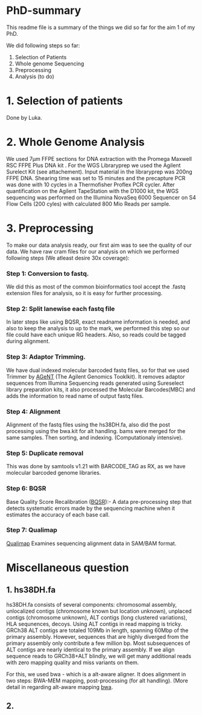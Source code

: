 # PhD-summary
This readme file is a summary of the things we did so far for the aim 1 of my PhD.

We did following steps so far:
1. Selection of Patients <br>
2. Whole genome Sequencing <br>
3. Preprocessing
4. Analysis (to do)

# 1. Selection of patients
Done by Luka.

# 2. Whole Genome Analysis
We used 7µm FFPE sections for DNA extraction with the Promega Maxwell RSC FFPE Plus DNA kit . For the WGS Libraryprep we used the Agilent Surelect Kit (see attachement). Input material in the libraryprep was 200ng FFPE DNA. Shearing time was set to 15 minutes and the precapture PCR was done with 10 cycles in a Thermofisher Proflex PCR cycler.
After quantification on the Agilent TapeStation with the D1000 kit, the WGS sequencing was performed on the Illumina NovaSeq 6000 Sequencer on S4 Flow Cells (200 cyles)  with calculated 800 Mio Reads per sample.

# 3. Preprocessing
To make our data analysis ready, our first aim was to see the quality of our data. We have raw cram files for our analysis on which we performed following steps (We atleast desire 30x coverage):

### **Step 1: Conversion to fastq.** <br>
We did this as most of the common bioinformatics tool accept the .fastq extension files for analysis, so it is easy for further processing.

### **Step 2: Split lanewise each fastq file** <br>
In later steps like using BQSR, exact readname information is needed, and also to keep the analysis to up to the mark, we performed this step so our file could have each unique RG headers. Also, so reads could be tagged during alignment.

### **Step 3: Adaptor Trimming.** <br>
We have dual indexed molecular barcoded fastq files, so for that we used Trimmer by [AGeNT](https://www.agilent.com/cs/library/software/Public/AGeNT%20ReadMe.pdf) (The Agilent Genomics Tooklkit). It removes adaptor sequences from Illumina Sequencing reads generated using Sureselect library preparation kits, it also processed the Molecular Barcodes(MBC) and adds the information to read name of output fastq files.

### **Step 4: Alignment** <br>
Alignment of the fastq files using the hs38DH.fa, also did the post processing using the bwa.kit for alt handling. bams were merged for the same samples. Then sorting, and indexing. (Computationaly intensive).

### **Step 5: Duplicate removal** <br>
This was done by samtools v1.21 with BARCODE_TAG as RX, as we have molecular barcoded genome libraries.

### **Step 6: BQSR** 
Base Quality Score Recalibration ([BQSR](https://gatk.broadinstitute.org/hc/en-us/articles/360035890531-Base-Quality-Score-Recalibration-BQSR)):- A data pre-processing step that detects systematic errors made by the sequencing machine when it estimates the accuracy of each base call.

### **Step 7: Qualimap**
[Qualimap](http://qualimap.conesalab.org/doc_html/index.html) Examines sequencing alignment data in SAM/BAM format.

# Miscellaneous question
## 1. hs38DH.fa
hs38DH.fa consists of several components: chromosomal assembly, unlocalized contigs (chromosome known but location unknown), unplaced contigs (chromosome unknown), ALT contigs (long clustered variations), HLA sequnences, decoys. Using ALT contigs in read mapping is tricky.
GRCh38 ALT contigs are totaled 109Mb in length, spanning 60Mbp of the primary assembly. However, sequences that are highly diverged from the primary assembly only contribute a few million bp. Most subsequences of ALT contigs are nearly identical to the primary assembly. If we align sequence reads to GRCh38+ALT blindly, we will get many additional reads with zero mapping quality and miss variants on them.

For this, we used bwa - which is a alt-aware aligner. It does alignment in two steps: BWA-MEM mapping, post-processing (for alt handling). (More detail in regarding alt-aware mapping [bwa](https://github.com/lh3/bwa/blob/master/README-alt.md).

## 2. 
